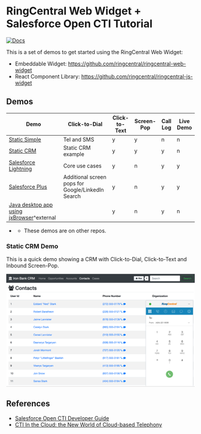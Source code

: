 # RingCentral Web Widget + Salesforce Open CTI Tutorial

[![Docs][docs-readthedocs-svg]][docs-readthedocs-url]

This is a set of demos to get started using the RingCentral Web Widget:

* Embeddable Widget: https://github.com/ringcentral/ringcentral-web-widget
* React Component Library: https://github.com/ringcentral/ringcentral-js-widget

## Demos

| Demo | Click-to-Dial | Click-to-Text | Screen-Pop | Call Log | Live Demo |
|------|---------------|---------------|------------|----------|-----------|
| [Static Simple](https://ringcentral.github.io/ringcentral-web-widget/) | Tel and SMS | y | y | n | n | [Live Demo](https://ringcentral.github.io/ringcentral-web-widget/) |
| [Static CRM](static_crm) | Static CRM example | y | y | y | n | [Live Demo](https://ringcentral-tutorials.github.io/ringcentral-web-widget-demos/static_crm/) |
| [Salesforce Lightning](salesforce_lightning) | Core use cases | y | n | y | y | |
| [Salesforce Plus](salesforce_lightning_more) | Additional screen pops for Google/LinkedIn Search | y | n | y | y | |
| [Java desktop app using jxBrowser](https://github.com/tylerlong/jxbrowser-webrtc)^external | | y | n | y | n | |

- * These demos are on other repos.

### Static CRM Demo

This is a quick demo showing a CRM with Click-to-Dial, Click-to-Text and Inbound Screen-Pop.

[![](docs/static_crm_demo.png)](https://ringcentral-tutorials.github.io/ringcentral-web-widget-demos/static_crm/)

## References

* [Salesforce Open CTI Developer Guide](https://developer.salesforce.com/docs/atlas.en-us.api_cti.meta/api_cti/)
* [CTI In the Cloud: the New World of Cloud-based Telephony](https://www.slideshare.net/Salesforce/cti-in-the-cloud-the-new-world-of-cloud-based-telephony)

 [docs-readthedocs-svg]: https://img.shields.io/badge/docs-readthedocs-blue.svg
 [docs-readthedocs-url]: http://ringcentral-web-widget-demos.readthedocs.org/